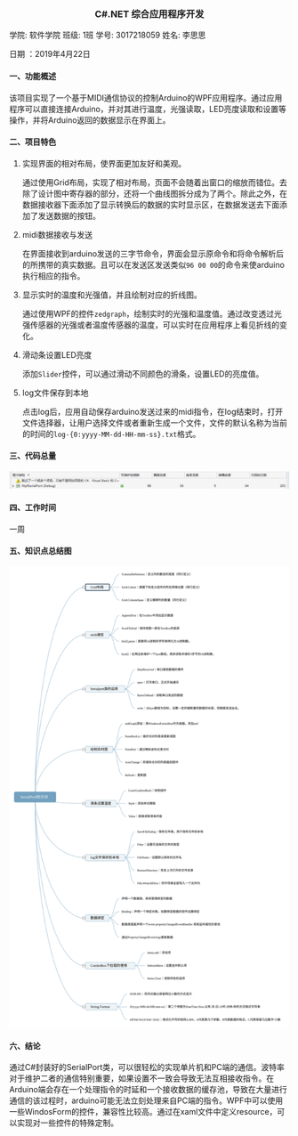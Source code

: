 <center><h3>C#.NET 综合应用程序开发</h3></center> 

学院: 软件学院   班级: 1班   学号: 3017218059   姓名: 李思思

日期 ：2019年4月22日

#### 一、功能概述

该项目实现了一个基于MIDI通信协议的控制Arduino的WPF应用程序。通过应用程序可以直接连接Arduino，并对其进行温度，光强读取，LED亮度读取和设置等操作，并将Arduino返回的数据显示在界面上。

#### 二、项目特色

1. 实现界面的相对布局，使界面更加友好和美观。

   通过使用Grid布局，实现了相对布局，页面不会随着出窗口的缩放而错位。去除了设计图中寄存器的部分，还将一个曲线图拆分成为了两个。除此之外，在数据接收器下面添加了显示转换后的数据的实时显示区，在数据发送去下面添加了发送数据的按钮。

2. midi数据接收与发送

   在界面接收到arduino发送的三字节命令，界面会显示原命令和将命令解析后的所携带的真实数据。且可以在发送区发送类似`96 00 00`的命令来使arduino执行相应的指令。

3. 显示实时的温度和光强值，并且绘制对应的折线图。

   通过使用WPF的控件`zedgraph`，绘制实时的光强和温度值。通过改变透过光强传感器的光强或者温度传感器的温度，可以实时在应用程序上看见折线的变化。

4. 滑动条设置LED亮度

   添加`Slider`控件，可以通过滑动不同颜色的滑条，设置LED的亮度值。

5. log文件保存到本地

   点击log后，应用自动保存arduino发送过来的midi指令，在log结束时，打开文件选择器，让用户选择文件或者重新生成一个文件，文件的默认名称为当前的时间的`log-{0:yyyy-MM-dd-HH-mm-ss}.txt`格式。

#### 三、代码总量

![image-20190529184031576](pic/code.png)

#### 四、工作时间

一周

#### 五、知识点总结图



![SerialPort知识点](pic/知识点.svg)

#### 六、结论

通过C#封装好的SerialPort类，可以很轻松的实现单片机和PC端的通信。波特率对于维护二者的通信特别重要，如果设置不一致会导致无法互相接收指令。在Arduino端会存在一个处理指令的时延和一个接收数据的缓存池，导致在大量进行通信的该过程时，arduino可能无法立刻处理来自PC端的指令。WPF中可以使用一些WindosForm的控件，兼容性比较高。通过在xaml文件中定义resource，可以实现对一些控件的特殊定制。